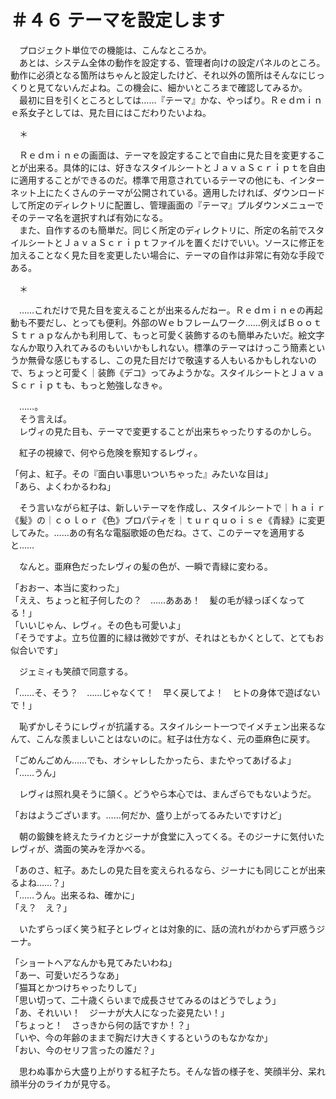 # ＃４６ テーマを設定します

　プロジェクト単位での機能は、こんなところか。  
　あとは、システム全体の動作を設定する、管理者向けの設定パネルのところ。動作に必須となる箇所はちゃんと設定したけど、それ以外の箇所はそんなにじっくりと見てないんだよね。この機会に、細かいところまで確認してみるか。  
　最初に目を引くところとしては……『テーマ』かな、やっぱり。Ｒｅｄｍｉｎｅ系女子としては、見た目にはこだわりたいよね。

　＊

　Ｒｅｄｍｉｎｅの画面は、テーマを設定することで自由に見た目を変更することが出来る。具体的には、好きなスタイルシートとＪａｖａＳｃｒｉｐｔを自由に適用することができるのだ。標準で用意されているテーマの他にも、インターネット上にたくさんのテーマが公開されている。適用したければ、ダウンロードして所定のディレクトリに配置し、管理画面の『テーマ』プルダウンメニューでそのテーマ名を選択すれば有効になる。  
　また、自作するのも簡単だ。同じく所定のディレクトリに、所定の名前でスタイルシートとＪａｖａＳｃｒｉｐｔファイルを置くだけでいい。ソースに修正を加えることなく見た目を変更したい場合に、テーマの自作は非常に有効な手段である。

　＊

　……これだけで見た目を変えることが出来るんだねー。Ｒｅｄｍｉｎｅの再起動も不要だし、とっても便利。外部のＷｅｂフレームワーク……例えばＢｏｏｔＳｔｒａｐなんかも利用して、もっと可愛く装飾するのも簡単みたいだ。絵文字なんか取り入れてみるのもいいかもしれない。標準のテーマはけっこう簡素というか無骨な感じもするし、この見た目だけで敬遠する人もいるかもしれないので、ちょっと可愛く｜装飾《デコ》ってみようかな。スタイルシートとＪａｖａＳｃｒｉｐｔも、もっと勉強しなきゃ。

　……。  
　そう言えば。  
　レヴィの見た目も、テーマで変更することが出来ちゃったりするのかしら。

　紅子の視線で、何やら危険を察知するレヴィ。

「何よ、紅子。その『面白い事思いついちゃった』みたいな目は」  
「あら、よくわかるわね」

　そう言いながら紅子は、新しいテーマを作成し、スタイルシートで｜ｈａｉｒ《髪》の｜ｃｏｌｏｒ《色》プロパティを｜ｔｕｒｑｕｏｉｓｅ《青緑》に変更してみた。……あの有名な電脳歌姫の色だね。さて、このテーマを適用すると……

　なんと。亜麻色だったレヴィの髪の色が、一瞬で青緑に変わる。

「おおー、本当に変わった」  
「ええ、ちょっと紅子何したの？　……あああ！　髪の毛が緑っぽくなってる！」  
「いいじゃん、レヴィ。その色も可愛いよ」  
「そうですよ。立ち位置的に緑は微妙ですが、それはともかくとして、とてもお似合いです」

　ジェミィも笑顔で同意する。

「……そ、そう？　……じゃなくて！　早く戻してよ！　ヒトの身体で遊ばないで！」

　恥ずかしそうにレヴィが抗議する。スタイルシート一つでイメチェン出来るなんて、こんな羨ましいことはないのに。紅子は仕方なく、元の亜麻色に戻す。

「ごめんごめん……でも、オシャレしたかったら、またやってあげるよ」  
「……うん」

　レヴィは照れ臭そうに頷く。どうやら本心では、まんざらでもないようだ。

「おはようございます。……何だか、盛り上がってるみたいですけど」

　朝の鍛錬を終えたライカとジーナが食堂に入ってくる。そのジーナに気付いたレヴィが、満面の笑みを浮かべる。

「あのさ、紅子。あたしの見た目を変えられるなら、ジーナにも同じことが出来るよね……？」  
「……うん。出来るね、確かに」  
「え？　え？」  

　いたずらっぽく笑う紅子とレヴィとは対象的に、話の流れがわからず戸惑うジーナ。

「ショートヘアなんかも見てみたいわね」  
「あー、可愛いだろうなあ」  
「猫耳とかつけちゃったりして」  
「思い切って、二十歳くらいまで成長させてみるのはどうでしょう」  
「あ、それいい！　ジーナが大人になった姿見たい！」  
「ちょっと！　さっきから何の話ですか！？」  
「いや、今の年齢のままで胸だけ大きくするというのもなかなか」  
「おい、今のセリフ言ったの誰だ？」

　思わぬ事から大盛り上がりする紅子たち。そんな皆の様子を、笑顔半分、呆れ顔半分のライカが見守る。
